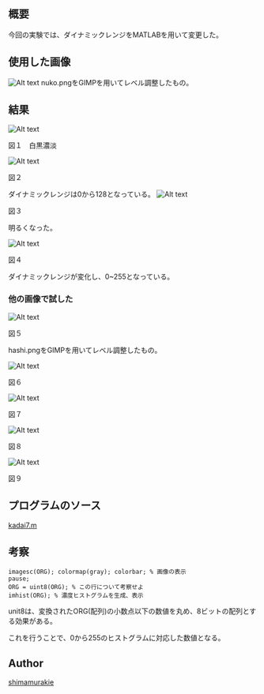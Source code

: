 

## 概要

今回の実験では、ダイナミックレンジをMATLABを用いて変更した。

## 使用した画像

![Alt text](nuko1.png "Optional title")
nuko.pngをGIMPを用いてレベル調整したもの。

## 結果


![Alt text](kadai7/710.png "Optional title")

図１　白黒濃淡

![Alt text](kadai7/711.png "Optional title")

図２

ダイナミックレンジは0から128となっている。
![Alt text](kadai7/712.png "Optional title")

図３　

明るくなった。

![Alt text](kadai7/713.png "Optional title")

図４

ダイナミックレンジが変化し、0~255となっている。

### 他の画像で試した

![Alt text](hashi1.png "Optional title")

図５

hashi.pngをGIMPを用いてレベル調整したもの。

![Alt text](kadai7/770.png "Optional title")

図６

![Alt text](kadai7/771.png "Optional title")

図７

![Alt text](kadai7/772.png "Optional title")

図８

![Alt text](kadai7/773.png "Optional title")

図９


## プログラムのソース

[kadai7.m](https://github.com/shimamurakie/ImageProssessing/blob/master/kadai7.mm)



## 考察

    imagesc(ORG); colormap(gray); colorbar; % 画像の表示
    pause;
    ORG = uint8(ORG); % この行について考察せよ
    imhist(ORG); % 濃度ヒストグラムを生成、表示

unit8は、変換されたORG(配列)の小数点以下の数値を丸め、8ビットの配列とする効果がある。

これを行うことで、0から255のヒストグラムに対応した数値となる。



## Author

[shimamurakie](https://github.com/shimamurakie)
